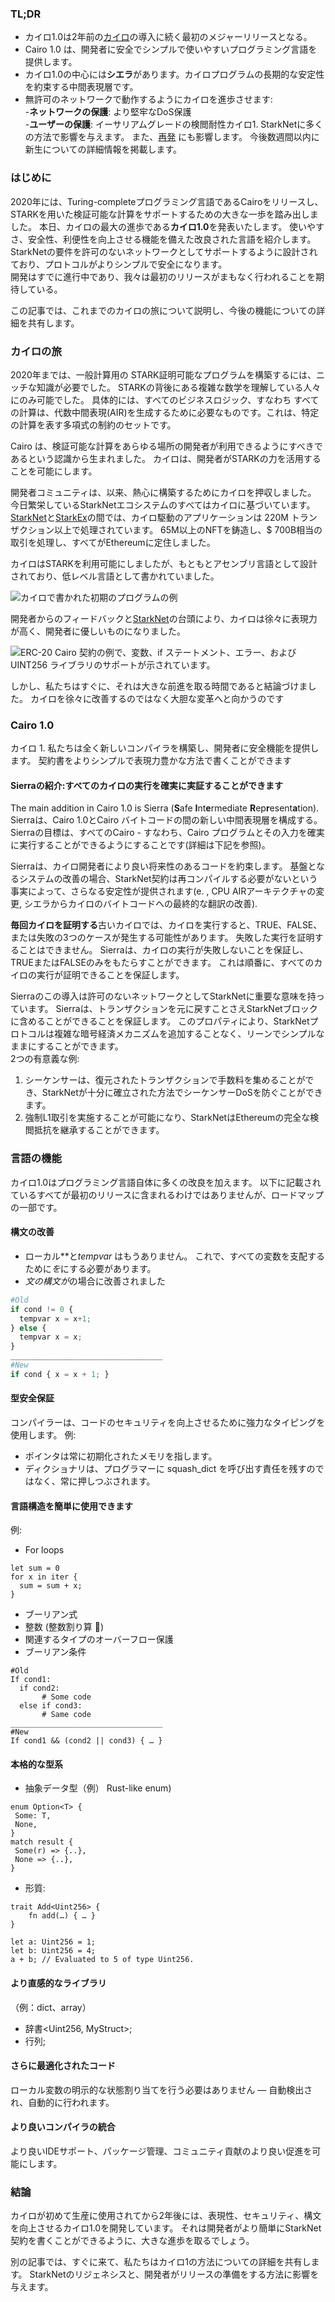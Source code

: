 ### TL;DR

* カイロ1.0は2年前の[カイロ](https://medium.com/starkware/hello-cairo-3cb43b13b209)の導入に続く最初のメジャーリリースとなる。
* Cairo 1.0 は、開発者に安全でシンプルで使いやすいプログラミング言語を提供します。
* カイロ1.0の中心には**シエラ**があります。カイロプログラムの長期的な安定性を約束する中間表現層です。
* 無許可のネットワークで動作するようにカイロを進歩させます:\
  -**ネットワークの保護**: より堅牢なDoS保護\
  -**ユーザーの保護**: イーサリアムグレードの検閲耐性カイロ1. StarkNetに多くの方法で影響を与えます。 また、[再発](https://medium.com/starkware/regenesis-starknets-no-sweat-state-reset-e296b12b80ae) にも影響します。 今後数週間以内に新生についての詳細情報を掲載します。

### はじめに

2020年には、Turing-completeプログラミング言語であるCairoをリリースし、STARKを用いた検証可能な計算をサポートするための大きな一歩を踏み出しました。 本日、カイロの最大の進歩である**カイロ1.0**を発表いたします。 使いやすさ、安全性、利便性を向上させる機能を備えた改良された言語を紹介します。 StarkNetの要件を許可のないネットワークとしてサポートするように設計されており、プロトコルがよりシンプルで安全になります。\
開発はすでに進行中であり、我々は最初のリリースがまもなく行われることを期待している。

この記事では、これまでのカイロの旅について説明し、今後の機能についての詳細を共有します。

### カイロの旅

2020年までは、一般計算用の STARK証明可能なプログラムを構築するには、ニッチな知識が必要でした。 STARKの背後にある複雑な数学を理解している人々にのみ可能でした。 具体的には、すべてのビジネスロジック、すなわち すべての計算は、代数中間表現(AIR)を生成するために必要なものです。これは、特定の計算を表す多項式の制約のセットです。

Cairo は、検証可能な計算をあらゆる場所の開発者が利用できるようにすべきであるという認識から生まれました。 カイロは、開発者がSTARKの力を活用することを可能にします。

開発者コミュニティは、以来、熱心に構築するためにカイロを押収しました。 今日繁栄しているStarkNetエコシステムのすべてはカイロに基づいています。 [StarkNet](https://starkware.co/starknet/)と[StarkEx](https://starkware.co/starkex/)の間では、カイロ駆動のアプリケーションは 220M トランザクション以上で処理されています。 65M以上のNFTを鋳造し、$ 700B相当の取引を処理し、すべてがEthereumに定住しました。

カイロはSTARKを利用可能にしましたが、もともとアセンブリ言語として設計されており、低レベル言語として書かれていました。

![カイロで書かれた初期のプログラムの例](/assets/cairocode_01.png "カイロで書かれた初期のプログラムの例")

開発者からのフィードバックと[StarkNet](https://starkware.co/starknet/)の台頭により、カイロは徐々に表現力が高く、開発者に優しいものになりました。

![ERC-20 Cairo 契約の例で、変数、if ステートメント、エラー、および UINT256 ライブラリのサポートが示されています。](/assets/cairocode_02.png "ERC-20 Cairo 契約の例で、変数、if ステートメント、エラー、および UINT256 ライブラリのサポートが示されています。")

しかし、私たちはすぐに、それは大きな前進を取る時間であると結論づけました。 カイロを徐々に改善するのではなく大胆な変革へと向かうのです

### Cairo 1.0

カイロ 1. 私たちは全く新しいコンパイラを構築し、開発者に安全機能を提供します。 契約書をよりシンプルで表現力豊かな方法で書くことができます

#### Sierraの紹介:すべてのカイロの実行を確実に実証することができます

The main addition in Cairo 1.0 is Sierra (**S**afe **I**nt**e**rmediate **R**ep**r**esent**a**tion). Sierraは、Cairo 1.0とCairo バイトコードの間の新しい中間表現層を構成する。 Sierraの目標は、すべてのCairo - すなわち、Cairo プログラムとその入力を確実に実行することができるようにすることです(詳細は下記を参照)。

Sierraは、カイロ開発者により良い将来性のあるコードを約束します。 基盤となるシステムの改善の場合、StarkNet契約は再コンパイルする必要がないという事実によって、さらなる安定性が提供されます(e. , CPU AIRアーキテクチャの変更, シエラからカイロのバイトコードへの最終的な翻訳の改善).

**毎回カイロを証明する**古いカイロでは、カイロを実行すると、TRUE、FALSE、または失敗の3つのケースが発生する可能性があります。 失敗した実行を証明することはできません。 Sierraは、カイロの実行が失敗しないことを保証し、TRUEまたはFALSEのみをもたらすことができます。 これは順番に、すべてのカイロの実行が証明できることを保証します。

Sierraのこの導入は許可のないネットワークとしてStarkNetに重要な意味を持っています。 Sierraは、トランザクションを元に戻すことさえStarkNetブロックに含めることができることを保証します。 このプロパティにより、StarkNetプロトコルは複雑な暗号経済メカニズムを追加することなく、リーンでシンプルなままにすることができます。\
2つの有意義な例:

1. シーケンサーは、復元されたトランザクションで手数料を集めることができ、StarkNetが十分に確立された方法でシーケンサーDoSを防ぐことができます。
2. 強制L1取引を実施することが可能になり、StarkNetはEthereumの完全な検閲抵抗を継承することができます。

### **言語の機能**

カイロ1.0はプログラミング言語自体に多くの改良を加えます。 以下に記載されているすべてが最初のリリースに含まれるわけではありませんが、ロードマップの一部です。

#### **構文の改善**

* ローカル**と*tempvar* はもうありません。 これで、すべての変数を支配するために*を*にする必要があります。
* *文の構文が*の場合に改善されました

```python
#Old
if cond != 0 {
  tempvar x = x+1;
} else {
  tempvar x = x;
}
__________________________________
#New
if cond { x = x + 1; }
```

#### **型安全保証**

コンパイラーは、コードのセキュリティを向上させるために強力なタイピングを使用します。 例:

* ポインタは常に初期化されたメモリを指します。
* ディクショナリは、プログラマーに squash_dict を呼び出す責任を残すのではなく、常に押しつぶされます。

#### **言語構造を簡単に使用できます**

例:

* For loops

```
let sum = 0
for x in iter {
  sum = sum + x;
}
```

* ブーリアン式
* 整数 (整数割り算 👯)
* 関連するタイプのオーバーフロー保護
* ブーリアン条件

```
#Old
If cond1:
  if cond2:
       # Some code
  else if cond3:
       # Same code
__________________________________
#New
If cond1 && (cond2 || cond3) { … }
```

#### **本格的な型系**

* 抽象データ型（例） Rust-like enum)

```
enum Option<T> {
 Some: T,
 None,
}
match result {
 Some(r) => {..},
 None => {..},
}
```

* 形質:

```
trait Add<Uint256> {
    fn add(…) { … }
}

let a: Uint256 = 1;
let b: Uint256 = 4;
a + b; // Evaluated to 5 of type Uint256.
```

#### **より直感的なライブラリ**

（例：dict、array）

* 辞書<Uint256, MyStruct>;
* 行列<MyOtherStruct>;

#### **さらに最適化されたコード**

ローカル変数の明示的な状態割り当てを行う必要はありません — 自動検出され、自動的に行われます。

#### **より良いコンパイラの統合**

より良いIDEサポート、パッケージ管理、コミュニティ貢献のより良い促進を可能にします。

### **結論**

カイロが初めて生産に使用されてから2年後には、表現性、セキュリティ、構文を向上させるカイロ1.0を開発しています。 それは開発者がより簡単にStarkNet契約を書くことができるように、大きな進歩を取るでしょう。

別の記事では、すぐに来て、私たちはカイロ1の方法についての詳細を共有します。 StarkNetのリジェネシスと、開発者がリリースの準備をする方法に影響を与えます。